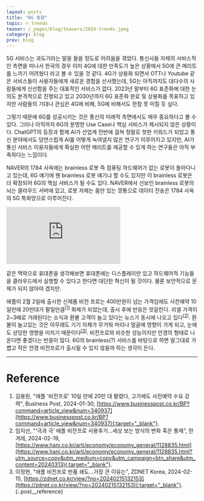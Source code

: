 ```yaml
---
layout: posts
title: "6G 동향"
topic: 🔥 trends
teaser: /_pages/blog/teasers/2024-trends.jpeg
category: blog
prev: blog
---
```


5G 서비스는 과도기라는 말을 들을 정도로 어려움을 겪었다. 통신사들 자체의 서비스적인 측면을 떠나서 한국의 경우 이미 4G에 대한 만족도가 높은 상황에서 5G에 큰 메리트를 느끼기 어려웠다 라고 볼 수 있을 것 같다. 4G가 상용화 되면서 OTT나 Youtube 같은 서비스들이 사용자들에게 새로운 경험을 선사했는데, 5G는 아직까지도 대다수의 사람들에게 신선함을 주는 대표적인 서비스가 없다. 2023년 말부터 6G 표준화에 대한 논의도 본격적으로 진행되고 있고 2030년까지 6G 표준화 완료 및 상용화를 목표하고 있지만 사람들의 기대나 관심은 4G에 비해, 5G에 비해서도 한참 못 미칠 듯 싶다.

그렇기 때문에 6G를 성공시키는 것은 통신의 미래적 측면에서도 매우 중요하다고 볼 수 있다. 그러나 아직까지 6G의 분명한 Use Case나 핵심 서비스가 제시되지 않은 상황이다. ChatGPT의 등장과 함께 AI가 산업계 전반에 걸쳐 정말로 핫한 키워드가 되었고 통신 분야에서도 당연스럽게 AI를 어떻게 녹여낼지 많은 연구가 이루어지고 있지만, AI가 통신 서비스 이용자들에게 확실한 어떤 메리트를 제공할 수 있게 하는 연구들은 아직 부족하다는 느낌이다.


NAVER의 1784 사옥에는 brainless 로봇 즉 컴퓨팅 하드웨어가 없는 로봇이 돌아다니고 있는데, 6G 얘기에 웬 brainless 로봇 얘기냐 할 수도 있지만 이 brainless 로봇은 더 확장되어 6G의 핵심 서비스가 될 수도 있다. NAVER에서 선보인 brainless 로봇의 뇌는 클라우드 서버에 있고, 로봇 자체는 몸만 있는 깡통으로 데이터 전송은 1784 사옥의 5G 특화망으로 이루어진다.

<iframe class="vid__medium" src="https://www.youtube.com/embed/Ly5tXchco3I?si=E0zcAs6olc59wJeM" title="YouTube video player" frameborder="0" allow="accelerometer; autoplay; clipboard-write; encrypted-media; gyroscope; picture-in-picture; web-share" allowfullscreen></iframe>

같은 맥락으로 휴대폰을 생각해보면 휴대폰에는 디스플레이만 있고 하드웨어적 기능들을 클라우드에서 실행할 수 있다고 한다면 대단한 혁신이 될 것이다. 물론 보안적으로 문제가 되지 않아야 겠지만.

애플이 2월 2일에 출시한 신제품 비전 프로는 400만원이 넘는 가격임에도 사전예약 10일만에 20만대가 팔릴만큼<sup><a href='#Reference'>[1]</a></sup> 화제가 되었는데, 출시 후에 반응은 엇갈린다. 리셀 가격이 2~3배로 거래된다는 소식과 환불 고객이 늘고 있다는 뉴스가 동시에 나오고 있다<sup><a href='#Reference'>[2]</a></sup>. 환불이 늘고있는 것은 아무래도 기기 자체가 무거워 머리나 얼굴에 영향이 가게 되고, 눈에도 상당한 영향을 미치기 때문이다<sup><a href='#Reference'>[3]</a></sup>. 비전프로와 비슷한 성능이지만 안경의 형태로 나온다면 좋겠다는 반응이 많다. 6G의 brainless(?) 서비스를 바탕으로 하면 말그대로 가볍고 작은 안경 비전프로가 출시될 수 있지 않을까 하는 생각이 든다.

---

# <a name="Reference"></a>Reference

1. 김용원, "애플 '비전프로' 10일 만에 20만 대 팔렸다, 고가에도 사전예약 수요 강력", Business Post, 2024-01-30, [https://www.businesspost.co.kr/BP?command=article_view&num=340937](https://www.businesspost.co.kr/BP?command=article_view&num=340937){:target="_blank"}.
2. 임지선, "‘극과 극’ 애플 비전프로 사용후기…세상 보는 방식의 변화 혹은 통제", 한겨레, 2024-02-19, [https://www.hani.co.kr/arti/economy/economy_general/1128835.html](https://www.hani.co.kr/arti/economy/economy_general/1128835.html?utm_source=copy&utm_medium=copy&utm_campaign=btn_share&utm_content=20240313){:target="_blank"}.
3. 이정현, "애플 비전프로 반품 쇄도…가장 큰 이유는", ZDNET Korea, 2024-02-15, [https://zdnet.co.kr/view/?no=20240215132153](https://zdnet.co.kr/view/?no=20240215132153){:target="_blank"}.
{:.post__reference}